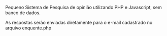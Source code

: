 Pequeno Sistema de Pesquisa de opinião utilizando PHP e Javascript, sem banco de dados.

As respostas serão enviadas diretamente para o e-mail cadastrado no arquivo enquente.php
